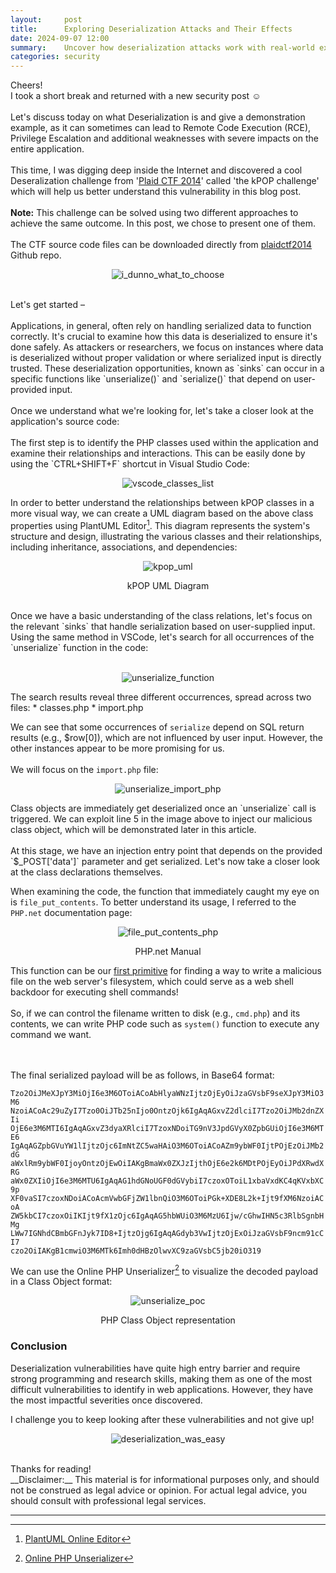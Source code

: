 ```yaml
---
layout:     post
title:      Exploring Deserialization Attacks and Their Effects
date: 2024-09-07 12:00
summary:    Uncover how deserialization attacks work with real-world example and learn how to mitigate their risks.
categories: security
---
```


Cheers!
<br />
I took a short break and returned with a new security post :relaxed:
<br /><br />
Let's discuss today on what Deserialization is and give a demonstration example, as it can sometimes can lead to Remote Code Execution (RCE), Privilege Escalation and additional weaknesses with severe impacts on the entire application.
<br /><br />
This time, I was digging deep inside the Internet and discovered a cool Deseralization challenge from '<a href="https://ctftime.org/event/119">Plaid CTF 2014</a>' called 'the kPOP challenge' which will help us better understand this vulnerability in this blog post.
<br /><br />
__Note:__ This challenge can be solved using two different approaches to achieve the same outcome. In this post, we chose to present one of them.
<br /><br />
The CTF source code files can be downloaded directly from <a href="https://github.com/pwning/plaidctf2014/tree/master/web/kPOP">plaidctf2014 </a> Github repo.

<p align="center">
  <img src="{{ site.url }}/images/i_dunno_what_to_choose.jpeg" alt="i_dunno_what_to_choose" />
</p>

<br />
Let's get started –
<br /><br />
Applications, in general, often rely on handling serialized data to function correctly. It's crucial to examine how this data is deserialized to ensure it's done safely. As attackers or researchers, we focus on instances where data is deserialized without proper validation or where serialized input is directly trusted. These deserialization opportunities, known as `sinks` can occur in a specific functions like `unserialize()` and `serialize()` that depend on user-provided input.
<br /><br />
Once we understand what we're looking for, let's take a closer look at the application's source code:
<br /><br />
The first step is to identify the PHP classes used within the application and examine their relationships and interactions. This can be easily done by using the `CTRL+SHIFT+F` shortcut in Visual Studio Code:
<br />
<p align="center">
  <img src="{{ site.url }}/images/vscode_classes_list.png" alt="vscode_classes_list" />
</p>

In order to better understand the relationships between kPOP classes in a more visual way, we can create a UML diagram based on the above class properties using PlantUML Editor[^1]. This diagram represents the system's structure and design, illustrating the various classes and their relationships, including inheritance, associations, and dependencies:
<br />

<p align="center">
  <img src="{{ site.url }}/images/kpop_uml.png" alt="kpop_uml" />
</p>
<p align="center">kPOP UML Diagram</p>

<br />
Once we have a basic understanding of the class relations, let's focus on the relevant `sinks` that handle serialization based on user-supplied input.
<br />
Using the same method in VSCode, let's search for all occurrences of the `unserialize` function in the code:
<br /><br />

<p align="center">
  <img src="{{ site.url }}/images/unserialize_function.png" alt="unserialize_function" />
</p>
The search results reveal three different occurrences, spread across two files:
* classes.php
* import.php

We can see that some occurrences of `serialize` depend on SQL return results (e.g., $row[0]), which are not influenced by user input. However, the other instances appear to be more promising for us.
<br /><br />
We will focus on the `import.php` file:
<br />
<p align="center">
  <img src="{{ site.url }}/images/unserialize_import_php.png" alt="unserialize_import_php" />
</p>
Class objects are immediately get deserialized once an `unserialize` call is triggered. We can exploit line 5 in the image above to inject our malicious class object, which will be demonstrated later in this article.
<br /><br />
At this stage, we have an injection entry point that depends on the provided `$_POST['data']` parameter and get serialized. Let's now take a closer look at the class declarations themselves.

When examining the code, the function that immediately caught my eye on is `file_put_contents`. To better understand its usage, I referred to the `PHP.net` documentation page:

<p align="center">
  <img src="{{ site.url }}/images/file_put_contents_php.png" alt="file_put_contents_php" />
</p>
<p align="center">PHP.net Manual</p>

This function can be our <ins>first primitive</ins> for finding a way to write a malicious file on the web server's filesystem, which could serve as a web shell backdoor for executing shell commands!
<br /><br />
So, if we can control the filename written to disk (e.g., `cmd.php`) and its contents, we can write PHP code such as `system()` function to execute any command we want.

<br /><br />
The final serialized payload will be as follows, in Base64 format:

`Tzo2OiJMeXJpY3MiOjI6e3M6OToiACoAbHlyaWNzIjtzOjEyOiJzaGVsbF9seXJpY3MiO3M6`
<br />
`NzoiACoAc29uZyI7Tzo0OiJTb25nIjo0OntzOjk6IgAqAGxvZ2dlciI7Tzo2OiJMb2dnZXIi`
<br />
`OjE6e3M6MTI6IgAqAGxvZ3dyaXRlciI7TzoxNDoiTG9nV3JpdGVyX0ZpbGUiOjI6e3M6MTE6`
<br />
`IgAqAGZpbGVuYW1lIjtzOjc6ImNtZC5waHAiO3M6OToiACoAZm9ybWF0IjtPOjEzOiJMb2dG`
<br />
`aWxlRm9ybWF0IjoyOntzOjEwOiIAKgBmaWx0ZXJzIjthOjE6e2k6MDtPOjEyOiJPdXRwdXRG`
<br />
`aWx0ZXIiOjI6e3M6MTU6IgAqAG1hdGNoUGF0dGVybiI7czoxOToiL1xbaVxdKC4qKVxbXC9p`
<br />
`XF0vaSI7czoxNDoiACoAcmVwbGFjZW1lbnQiO3M6OToiPGk+XDE8L2k+Ijt9fXM6NzoiACoA`
<br />
`ZW5kbCI7czoxOiIKIjt9fX1zOjc6IgAqAG5hbWUiO3M6MzU6Ijw/cGhwIHN5c3RlbSgnbHMg`
<br />
`LWw7IGNhdCBmbGFnJyk7ID8+IjtzOjg6IgAqAGdyb3VwIjtzOjExOiJzaGVsbF9ncm91cCI7`
<br />
`czo2OiIAKgB1cmwiO3M6MTk6Imh0dHBzOlwvXC9zaGVsbC5jb20iO319`


We can use the Online PHP Unserializer[^2] to visualize the decoded payload in a Class Object format:
<br />

<p align="center">
  <img src="{{ site.url }}/images/unserialize_poc.png" alt="unserialize_poc" />
</p>
<p align="center">PHP Class Object representation</p>

### Conclusion

Deserialization vulnerabilities have quite high entry barrier and require strong programming and research skills, making them as one of the most difficult vulnerabilities to identify in web applications. However, they have the most impactful severities once discovered.

I challenge you to keep looking after these vulnerabilities and not give up!

<p align="center">
  <img src="{{ site.url }}/images/deserialization_was_easy.jpeg" alt="deserialization_was_easy" />
</p>
<br />
Thanks for reading!

<br />
__Disclaimer:__ This material is for informational purposes only, and should not be construed as legal advice or opinion. For actual legal advice, you should consult with professional legal services.

---

[^1]: [PlantUML Online Editor](https://www.plantuml.com/)
[^2]: [Online PHP Unserializer](https://www.unserialize.com/)